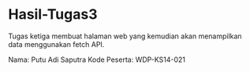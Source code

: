 # Hasil-Tugas3
Tugas ketiga membuat halaman web yang kemudian akan menampilkan data menggunakan fetch API.

Nama: Putu Adi Saputra Kode Peserta: WDP-KS14-021

